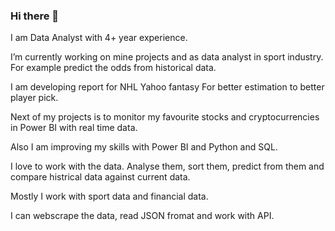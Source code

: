 ### Hi there 👋

<!--
**tompysqlpbi/tompysqlpbi** is a ✨ _special_ ✨ repository because its `README.md` (this file) appears on your GitHub profile.

Here are some ideas to get you started:

🔭 I’m currently working on mine projects.
🌱 I’m currently learning Power BI and python.
👯 I’m looking to collaborate on data projects.
- 🤔 I’m looking for help with api's.
- 💬 Ask me about data science.
- 📫 How to reach me: ...
- 😄 Pronouns: ...
- ⚡ Fun fact: I love data science job.
-->


I am Data Analyst with 4+ year experience.

I’m currently working on mine projects and as data analyst in sport industry. For example predict the odds  from historical data.

I am developing report for NHL Yahoo fantasy For better estimation to better player pick.

Next of my projects is to monitor my favourite stocks and cryptocurrencies in Power BI with real time data.

Also I am improving my skills with Power BI and Python and SQL.

I love to work with the data. Analyse them, sort them, predict from them and compare histrical data against current data.

Mostly I work with sport data and financial data.

I can webscrape the data, read JSON fromat and work with API.

